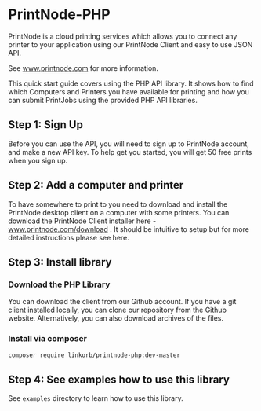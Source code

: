 PrintNode-PHP
=============

PrintNode is a cloud printing services which allows you to connect any printer to your application using our PrintNode Client and easy to use JSON API.  

See www.printnode.com for more information.

This quick start guide covers using the PHP API library. It shows how to find which Computers and Printers you have available for printing and how you can submit PrintJobs using the provided PHP API libraries.

## Step 1: Sign Up
Before you can use the API, you will need to sign up to PrintNode account, and make a new API key. To help get you started, you will get 50 free prints when you sign up.

## Step 2: Add a computer and printer
To have somewhere to print to you need to download and install the PrintNode desktop client on a computer with some printers. You can download the PrintNode Client installer here - www.printnode.com/download . It should be intuitive to setup but for more detailed instructions please see here.

## Step 3: Install library

### Download the PHP Library
You can download the client from our Github account. If you have a git client installed locally, you can clone our repository from the Github website. Alternatively, you can also download archives of the files.

### Install via composer

```bash
composer require linkorb/printnode-php:dev-master
```

## Step 4: See examples how to use this library

See `examples` directory to learn how to use this library.
